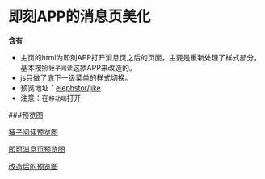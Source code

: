 # 即刻APP的消息页美化

**含有**

- 主页的html为即刻APP打开消息页之后的页面，主要是重新处理了样式部分，基本按照`锤子阅读`这款APP来改造的。
- js只做了底下一级菜单的样式切换。
- 预览地址：[elephstor/jike](http://elephstor.com/code/jike/)
- 注意：在`移动端`打开

###预览图

[锤子阅读预览图](http://elephstor.com/source/jike/1.png)

[即可消息页预览图](http://elephstor.com/source/jike/2.png)

[改造后的预览图](http://elephstor.com/source/jike/3.png)

